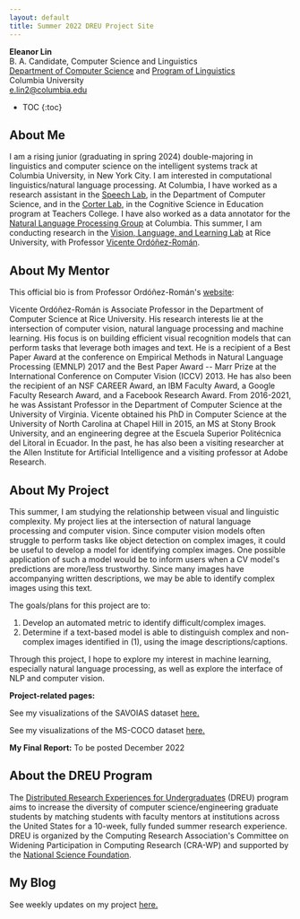 ```yaml
---
layout: default
title: Summer 2022 DREU Project Site
---
```



**Eleanor Lin**  
B. A. Candidate, Computer Science and Linguistics  
[Department of Computer Science](https://www.cs.columbia.edu/) and [Program of Linguistics](https://slavic.columbia.edu/content/linguistics)  
Columbia University  
e.lin2@columbia.edu

* TOC
{:toc}

## About Me

I am a rising junior (graduating in spring 2024) double-majoring in linguistics and computer science on the intelligent
systems track at Columbia University, in New York City. I am interested in computational linguistics/natural language processing. 
At Columbia, I have worked as a research assistant in the [Speech Lab](https://www.cs.columbia.edu/areas/speech/), 
in the Department of Computer Science, and in the [Corter Lab](https://www.tc.columbia.edu/faculty/jec34/), in the 
Cognitive Science in Education program at Teachers College. I have also worked as a data annotator for the [Natural 
Language Processing Group](https://www.cs.columbia.edu/areas/speech/) at Columbia. This summer, I am conducting research 
in the [Vision, Language, and Learning Lab](https://www.vislang.ai/) at Rice University, with Professor [Vicente 
Ordóñez-Román](https://www.cs.rice.edu/~vo9/).

## About My Mentor

This official bio is from Professor Ordóñez-Román's [website](https://www.cs.rice.edu/~vo9/):

Vicente Ordóñez-Román is Associate Professor in the Department of Computer Science at Rice University. His research interests lie at the intersection of computer vision, natural language processing and machine learning. His focus is on building efficient visual recognition models that can perform tasks that leverage both images and text. He is a recipient of a Best Paper Award at the conference on Empirical Methods in Natural Language Processing (EMNLP) 2017 and the Best Paper Award -- Marr Prize at the International Conference on Computer Vision (ICCV) 2013. He has also been the recipient of an NSF CAREER Award, an IBM Faculty Award, a Google Faculty Research Award, and a Facebook Research Award. From 2016-2021, he was Assistant Professor in the Department of Computer Science at the University of Virginia. Vicente obtained his PhD in Computer Science at the University of North Carolina at Chapel Hill in 2015, an MS at Stony Brook University, and an engineering degree at the Escuela Superior Politécnica del Litoral in Ecuador. In the past, he has also been a visiting researcher at the Allen Institute for Artificial Intelligence and a visiting professor at Adobe Research.

## About My Project

This summer, I am studying the relationship between visual and linguistic complexity. 
My project lies at the intersection of natural language processing and computer vision. 
Since computer vision models often struggle to perform tasks like object detection on complex images, it could be useful 
to develop a model for identifying complex images. One possible application of such a model 
would be to inform users when a CV model's predictions are more/less trustworthy. Since many images 
have accompanying written descriptions, we may be able to identify complex images using this text.

The goals/plans for this project are to:
1. Develop an automated metric to identify difficult/complex images.
2. Determine if a text-based model is able to distinguish complex and non-complex images identified in (1), 
using the image descriptions/captions.

Through this project, I hope to explore my interest in machine learning, especially natural language processing, 
as well as explore the interface of NLP and computer vision.

**Project-related pages:**

See my visualizations of the SAVOIAS dataset [here.](https://emlinking.github.io/savoias/)

See my visualizations of the MS-COCO dataset [here.](https://emlinking.github.io/coco/)

**My Final Report:** To be posted December 2022

## About the DREU Program

The [Distributed Research Experiences for Undergraduates](https://cra.org/cra-wp/dreu/) (DREU) program aims to increase the diversity of computer science/engineering graduate students by matching students with faculty mentors at institutions across the United States for a 10-week, fully funded summer research experience. DREU is organized by the Computing Research Association's Committee on Widening Participation in Computing Research (CRA-WP) and supported by the [National Science Foundation](https://www.nsf.gov/funding/pgm_summ.jsp?pims_id=503593).

## My Blog

See weekly updates on my project [here.](blog.html)

